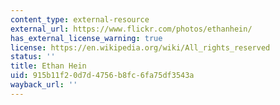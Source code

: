 ```yaml
---
content_type: external-resource
external_url: https://www.flickr.com/photos/ethanhein/
has_external_license_warning: true
license: https://en.wikipedia.org/wiki/All_rights_reserved
status: ''
title: Ethan Hein
uid: 915b11f2-0d7d-4756-b8fc-6fa75df3543a
wayback_url: ''
---
```

